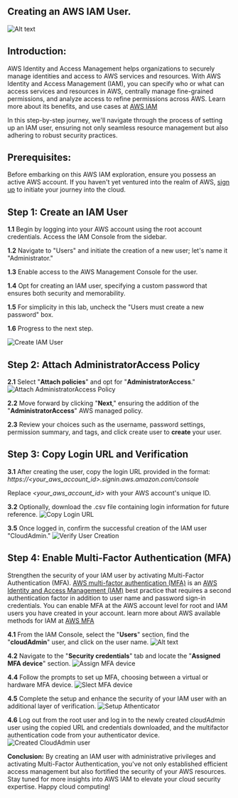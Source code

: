 ## Creating an AWS IAM User. 
![Alt text](<AWS IAM.png>)

## Introduction:
AWS Identity and Access Management helps organizations to securely manage identities and access to AWS services and resources. With AWS Identity and Access Management (IAM), you can specify who or what can access services and resources in AWS, centrally manage fine-grained permissions, and analyze access to refine permissions across AWS. Learn more about its benefits, and use cases at [AWS IAM](https://aws.amazon.com/iam/) 

In this step-by-step journey, we'll navigate through the process of setting up an IAM user, ensuring not only seamless resource management but also adhering to robust security practices.

## Prerequisites:
Before embarking on this AWS IAM exploration, ensure you possess an active AWS account. 
If you haven't yet ventured into the realm of AWS, [sign up](https://aws.amazon.com/premiumsupport/knowledge-center/create-and-activate-aws-account/) to initiate your journey into the cloud.

## Step 1: Create an IAM User
**1.1** Begin by logging into your AWS account using the root account credentials. Access the IAM Console from the sidebar.

**1.2** Navigate to "Users" and initiate the creation of a new user; let's name it "Administrator."

**1.3** Enable access to the AWS Management Console for the user.

**1.4** Opt for creating an IAM user, specifying a custom password that ensures both security and memorability.

**1.5** For simplicity in this lab, uncheck the "Users must create a new password" box.

**1.6** Progress to the next step.

![Create IAM User](image1.png)

## Step 2: Attach AdministratorAccess Policy
**2.1** Select "**Attach policies**" and opt for "**AdministratorAccess**."
![Attach AdministratorAccess Policy](image2.png)

**2.2** Move forward by clicking "**Next**," ensuring the addition of the "**AdministratorAccess**" AWS managed policy.

**2.3** Review your choices such as the username, password settings, permission summary, and tags, and click create user to **create** your user.

## Step 3: Copy Login URL and Verification
**3.1** After creating the user, copy the login URL provided in the format: *https://\<your_aws_account_id>.signin.aws.amazon.com/console*

Replace *\<your_aws_account_id>* with your AWS account's unique ID.

**3.2** Optionally, download the .csv file containing login information for future reference.
![Copy Login URL](image3.png)

**3.5** Once logged in, confirm the successful creation of the IAM user "CloudAdmin."
![Verify User Creation](image4.png)

## Step 4: Enable Multi-Factor Authentication (MFA)
Strengthen the security of your IAM user by activating Multi-Factor Authentication (MFA). [AWS multi-factor authentication (MFA)](https://docs.aws.amazon.com/IAM/latest/UserGuide/best-practices.html#enable-mfa-for-privileged-users) is an [AWS Identity and Access Management (IAM)](https://aws.amazon.com/iam/) best practice that requires a second authentication factor in addition to user name and password sign-in credentials. You can enable MFA at the AWS account level for root and IAM users you have created in your account.  learn more about AWS available methods for IAM at [AWS MFA](https://aws.amazon.com/iam/features/mfa/)
 

**4.1** From the IAM Console, select the "**Users**" section, find the "**cloudAdmin**" user, and click on the user name.
![Alt text](image8.png)

**4.2** Navigate to the "**Security credentials**" tab and locate the "**Assigned MFA device**" section.
![Assign MFA device](image5.png)

**4.4** Follow the prompts to set up MFA, choosing between a virtual or hardware MFA device.
![Slect MFA device](image6.png)

**4.5** Complete the setup and enhance the security of your IAM user with an additional layer of verification.
![Setup Athenticator](image7.png)

**4.6** Log out from the root user and log in to the newly created *cloudAdmin* user using the copied URL and credentials downloaded, and the multifactor authentication code from your authenticator device.
![Created CloudAdmin user](image9.png)

**Conclusion:**
By creating an IAM user with administrative privileges and activating Multi-Factor Authentication, you've not only established efficient access management but also fortified the security of your AWS resources. Stay tuned for more insights into AWS IAM to elevate your cloud security expertise. Happy cloud computing!
